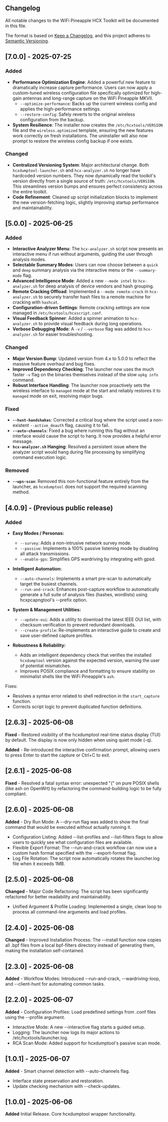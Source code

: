 ## Changelog
All notable changes to the WiFi Pineapple HCX Toolkit will be documented in this file.

The format is based on [Keep a Changelog](https://keepachangelog.com/en/1.0.0/),
and this project adheres to [Semantic Versioning](https://semver.org/spec/v2.0.0.html).

## [7.0.0] - 2025-07-25
### Added
- **Performance Optimization Engine**: Added a powerful new feature to dramatically increase capture performance. Users can now apply a custom-tuned wireless configuration file specifically optimized for high-gain antennas and long-range capture on the WiFi Pineapple MKVII.
  - `--optimize-performance`: Backs up the current wireless config and applies the high-performance settings.
  - `--restore-config`: Safely reverts to the original wireless configuration from the backup.
- **System Resilience**: The installer now creates the `/etc/hcxtools/VERSION` file and the `wireless.optimized` template, ensuring the new features work correctly on fresh installations. The uninstaller will also now prompt to restore the wireless config backup if one exists.

### Changed
- **Centralized Versioning System**: Major architectural change. Both `hcxdumptool-launcher.sh` and `hcx-analyzer.sh` no longer have hardcoded version numbers. They now dynamically read the toolkit's version directly from a single source of truth: `/etc/hcxtools/VERSION`. This streamlines version bumps and ensures perfect consistency across the entire toolkit.
- **Code Refinement**: Cleaned up script initialization blocks to implement the new version-fetching logic, slightly improving startup performance and maintainability.

## [5.0.0] - 2025-06-25
### Added
- **Interactive Analyzer Menu**: The `hcx-analyzer.sh` script now presents an interactive menu if run without arguments, guiding the user through analysis modes.
- **Selectable Summary Modes**: Users can now choose between a `quick` and `deep` summary analysis via the interactive menu or the `--summary-mode` flag.
- **Advanced Intelligence Mode**: Added a new `--mode intel` to `hcx-analyzer.sh` for deep analysis of device vendors and hash grouping.
- **Remote Cracking Offload**: Implemented a `--mode remote-crack` in `hcx-analyzer.sh` to securely transfer hash files to a remote machine for cracking with `hashcat`.
- **Configuration-driven Settings**: Remote cracking settings are now managed in `/etc/hcxtools/hcxscript.conf`.
- **Visual Feedback Spinner**: Added a spinner animation to `hcx-analyzer.sh` to provide visual feedback during long operations.
- **Verbose Debugging Mode**: A `-v` / `--verbose` flag was added to `hcx-analyzer.sh` for easier troubleshooting.

### Changed
- **Major Version Bump**: Updated version from 4.x to 5.0.0 to reflect the massive feature overhaul and bug fixes.
- **Improved Dependency Checking**: The launcher now uses the much faster `-v` flag on the binaries themselves instead of the slow `opkg info` command.
- **Robust Interface Handling**: The launcher now proactively sets the wireless interface to `managed` mode at the start and reliably restores it to `managed` mode on exit, resolving major bugs.

### Fixed
- **`--hunt-handshakes`**: Corrected a critical bug where the script used a non-existent `--active_deauth` flag, causing it to fail.
- **`--auto-channels`**: Fixed a bug where running this flag without an interface would cause the script to hang. It now provides a helpful error message.
- **`hcx-analyzer.sh` Hanging**: Resolved a persistent issue where the analyzer script would hang during file processing by simplifying command execution logic.

### Removed
- **`--wps-scan`**: Removed this non-functional feature entirely from the launcher, as `hcxdumptool` does not support the required scanning method.

## [4.0.9] - (Previous public release)
### Added
- **Easy Modes / Personas:**
  - `--survey`: Adds a non-intrusive network survey mode.
  - `--passive`: Implements a 100% passive listening mode by disabling all attack transmissions.
  - `--enable-gps`: Simplifies GPS wardriving by integrating with gpsd.

- **Intelligent Automation:**
  - `--auto-channels`: Implements a smart pre-scan to automatically target the busiest channels.
  - `--run-and-crack`: Enhances post-capture workflow to automatically generate a full suite of analysis files (hashes, wordlists) using hcxpcapngtool's --prefix option.

- **System & Management Utilities:**
  - `--update-oui`: Adds a utility to download the latest IEEE OUI list, with checksum verification to prevent redundant downloads.
  - `--create-profile`: Re-implements an interactive guide to create and save user-defined capture profiles.

- **Robustness & Reliability:**
  - Adds an intelligent dependency check that verifies the installed `hcxdumptool` version against the expected version, warning the user of potential mismatches.
  - Improves POSIX compliance and formatting to ensure stability on minimalist shells like the WiFi Pineapple's `ash`.

Fixes:
- Resolves a syntax error related to shell redirection in the `start_capture` function.
- Corrects script logic to prevent duplicated function definitions.

## [2.6.3] - 2025-06-08  
**Fixed** - Restored visibility of the hcxdumptool real-time status display (TUI) by default. The display is now only hidden when using quiet mode (-q).

**Added** - Re-introduced the interactive confirmation prompt, allowing users to press Enter to start the capture or Ctrl+C to exit.

## [2.6.1] - 2025-06-08  
**Fixed** - Resolved a fatal syntax error: unexpected "(" on pure POSIX shells (like ash on OpenWrt) by refactoring the command-building logic to be fully compliant.

## [2.6.0] - 2025-06-08  
**Added** - Dry Run Mode: A --dry-run flag was added to show the final command that would be executed without actually running it.
- Configuration Listing: Added --list-profiles and --list-filters flags to allow users to quickly see what configuration files are available.
- Flexible Export Format: The --run-and-crack workflow can now use a custom hash format specified with the --export-format flag.
- Log File Rotation: The script now automatically rotates the launcher.log file when it exceeds 1MB.

## [2.5.0] - 2025-06-08  
**Changed** - Major Code Refactoring: The script has been significantly refactored for better readability and maintainability.
- Unified Argument & Profile Loading: Implemented a single, clean loop to process all command-line arguments and load profiles.

## [2.4.0] - 2025-06-08  
**Changed** - Improved Installation Process: The --install function now copies all .bpf files from a local bpf-filters directory instead of generating them, making the installation self-contained.

## [2.3.0] - 2025-06-08  
**Added** - Workflow Modes: Introduced --run-and-crack, --wardriving-loop, and --client-hunt for automating common tasks.

## [2.2.0] - 2025-06-07  
**Added** - Configuration Profiles: Load predefined settings from .conf files using the --profile <name> argument.
- Interactive Mode: A new --interactive flag starts a guided setup.
- Logging: The launcher now logs its major actions to /etc/hcxtools/launcher.log.
- RCA Scan Mode: Added support for hcxdumptool's passive scan mode.

## [1.0.1] - 2025-06-07  
**Added** - Smart channel detection with --auto-channels flag.
- Interface state preservation and restoration.
- Update checking mechanism with --check-updates.

## [1.0.0] - 2025-06-06  
**Added** Initial Release.
Core hcxdumptool wrapper functionality.